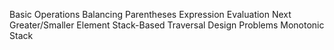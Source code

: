 Basic Operations
Balancing Parentheses
Expression Evaluation
Next Greater/Smaller Element
Stack-Based Traversal
Design Problems
Monotonic Stack
